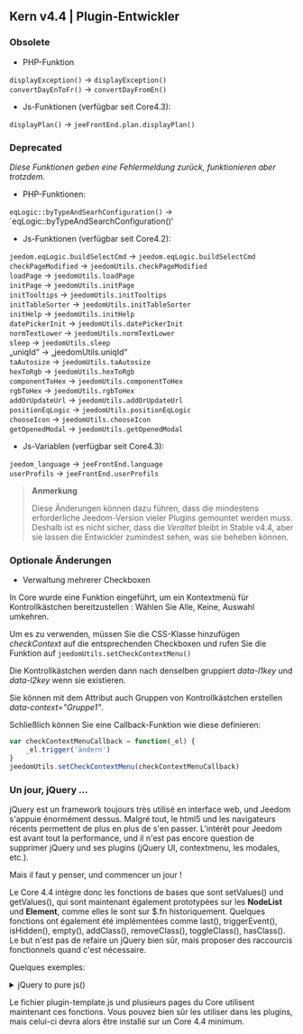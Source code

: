 ## Kern v4.4 | Plugin-Entwickler

### Obsolete

- PHP-Funktion

`displayException()` -> `displayException()`  
`convertDayEnToFr()` -> `convertDayFromEn()`

- Js-Funktionen (verfügbar seit Core4.3):

`displayPlan()` -> `jeeFrontEnd.plan.displayPlan()`

### Deprecated

*Diese Funktionen geben eine Fehlermeldung zurück, funktionieren aber trotzdem.*

- PHP-Funktionen:

`eqLogic::byTypeAndSearhConfiguration()` -> `eqLogic::byTypeAndSearchConfiguration()‘  

- Js-Funktionen (verfügbar seit Core4.2):

`jeedom.eqLogic.buildSelectCmd` -> `jeedom.eqLogic.buildSelectCmd`  
`checkPageModified` -> `jeedomUtils.checkPageModified`  
`loadPage` -> `jeedomUtils.loadPage`  
`initPage` -> `jeedomUtils.initPage`  
`initTooltips` -> `jeedomUtils.initTooltips`  
`initTableSorter` -> `jeedomUtils.initTableSorter`  
`initHelp` -> `jeedomUtils.initHelp`  
`datePickerInit` -> `jeedomUtils.datePickerInit`  
`normTextLower` -> `jeedomUtils.normTextLower`  
`sleep` -> `jeedomUtils.sleep`  
„uniqId“ -> „jeedomUtils.uniqId“  
`taAutosize` -> `jeedomUtils.taAutosize`  
`hexToRgb` -> `jeedomUtils.hexToRgb`  
`componentToHex` -> `jeedomUtils.componentToHex`  
`rgbToHex` -> `jeedomUtils.rgbToHex`  
`addOrUpdateUrl` -> `jeedomUtils.addOrUpdateUrl`  
`positionEqLogic` -> `jeedomUtils.positionEqLogic`  
`chooseIcon` -> `jeedomUtils.chooseIcon`  
`getOpenedModal` -> `jeedomUtils.getOpenedModal`  

- Js-Variablen (verfügbar seit Core4.3):

`jeedom_language` -> `jeeFrontEnd.language`  
`userProfils` -> `jeeFrontEnd.userProfils`

> **Anmerkung**
>
> Diese Änderungen können dazu führen, dass die mindestens erforderliche Jeedom-Version vieler Plugins gemountet werden muss. Deshalb ist es nicht sicher, dass die *Veraltet* bleibt in Stable v4.4, aber sie lassen die Entwickler zumindest sehen, was sie beheben können.

### Optionale Änderungen

- Verwaltung mehrerer Checkboxen

In Core wurde eine Funktion eingeführt, um ein Kontextmenü für Kontrollkästchen bereitzustellen : Wählen Sie Alle, Keine, Auswahl umkehren.

Um es zu verwenden, müssen Sie die CSS-Klasse hinzufügen *checkContext* auf die entsprechenden Checkboxen und rufen Sie die Funktion auf ``jeedomUtils.setCheckContextMenu()``

Die Kontrollkästchen werden dann nach denselben gruppiert *data-l1key* und *data-l2key* wenn sie existieren.

Sie können mit dem Attribut auch Gruppen von Kontrollkästchen erstellen *data-context="Gruppe1"*.

Schließlich können Sie eine Callback-Funktion wie diese definieren:

````js
var checkContextMenuCallback = function(_el) {
    _el.trigger('ändern')
}
jeedomUtils.setCheckContextMenu(checkContextMenuCallback)
````

### Un jour, jQuery ...

jQuery est un framework toujours très utilisé en interface web, und Jeedom s'appuie énormément dessus. Malgré tout, le html5 und les navigateurs récents permettent de plus en plus de s'en passer. L'intérêt pour Jeedom est avant tout la performance, und il n'est pas encore question de supprimer jQuery und ses plugins (jQuery UI, contextmenu, les modales, etc.).

Mais il faut y penser, und commencer un jour !

Le Core 4.4 intègre donc les fonctions de bases que sont setValues() und getValues(), qui sont maintenant également prototypées sur les **NodeList** und **Element**, comme elles le sont sur $.fn historiquement. Quelques fonctions ont également été implémentées comme last(), triggerEvent(), isHidden(), empty(), addClass(),  removeClass(), toggleClass(), hasClass(). Le but n'est pas de refaire un jQuery bien sûr, mais proposer des raccourcis fonctionnels quand c'est nécessaire.

Quelques exemples:

<details>

  <summary markdown="span">jQuery to pure js()</summary>

    ~~~ js
    {% raw %}
    $('#table_objectSummary tbody').append(tr)
    $('#table_objectSummary tbody tr').last().setValues(_summary, '.objectSummaryAttr')

    //Devient:
    document.querySelector('#table_objectSummary tbody').insertAdjacentHTML('beforeend', tr)
    document.querySelectorAll('#table_objectSummary tbody tr').last().setValues(_summary, '.objectSummaryAttr')

    //Ou:
    var eqId = $('.eqLogicAttr[data-l1key=id]').value()
    var config = $('#config').getValues('.configKey')[0]
    var expression = $(this).closest('.actionOnMessage').getValues('.expressionAttr')

    //Devient:
    var eqId = document.querySelector('.eqLogicAttr[data-l1key="id"]').jeeValue()
    var config = document.getElementById('config').getValues('.configKey')[0]
    var expression = this.closest('.actionOnMessage').getValues('.expressionAttr')
    {% endraw %}
    ~~~

</details>

Le fichier plugin-template.js und plusieurs pages du Core utilisent maintenant ces fonctions. Vous pouvez bien sûr les utiliser dans les plugins, mais celui-ci devra alors être installé sur un Core 4.4 minimum.